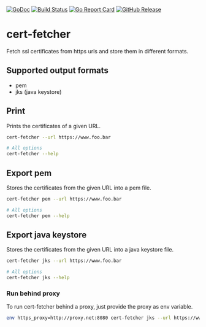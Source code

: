 [![GoDoc](https://godoc.org/github.com/bakito/cert-fetcher?status.svg)](http://godoc.org/github.com/bakito/cert-fetcher)
[![Build Status](https://travis-ci.com/bakito/cert-fetcher.svg?branch=master)](https://travis-ci.com/bakito/cert-fetcher)
[![Go Report Card](https://goreportcard.com/badge/github.com/bakito/cert-fetcher)](https://goreportcard.com/report/github.com/bakito/cert-fetcher)
[![GitHub Release](https://img.shields.io/github/release/bakito/cert-fetcher.svg?style=flat)](https://github.com/bakito/cert-fetcher/releases)

# cert-fetcher

Fetch ssl certificates from https urls and store them in different formats.

## Supported output formats

- pem
- jks (java keystore)

## Print

Prints the certificates of a given URL.

```bash
cert-fetcher --url https://www.foo.bar

# All options
cert-fetcher --help
```

## Export pem

Stores the certificates from the given URL into a pem file.

```bash
cert-fetcher pem --url https://www.foo.bar

# All options
cert-fetcher pem --help
```

## Export java keystore

Stores the certificates from the given URL into a java keystore file.

```bash
cert-fetcher jks --url https://www.foo.bar

# All options
cert-fetcher jks --help
```

### Run behind proxy

To run cert-fetcher behind a proxy, just provide the proxy as env variable.

```bash
env https_proxy=http://proxy.net:8080 cert-fetcher jks --url https://www.foo.bar
```
